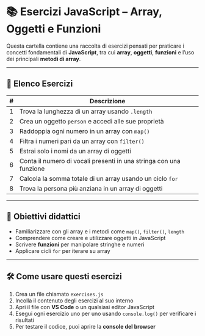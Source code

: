 # 📚 Esercizi JavaScript – Array, Oggetti e Funzioni

Questa cartella contiene una raccolta di esercizi pensati per praticare i concetti fondamentali di **JavaScript**, tra cui **array**, **oggetti**, **funzioni** e l’uso dei principali **metodi di array**.

---

## 📝 Elenco Esercizi

| # | Descrizione                                                        |
| - | ------------------------------------------------------------------ |
| 1 | Trova la lunghezza di un array usando `.length`                    |
| 2 | Crea un oggetto `person` e accedi alle sue proprietà               |
| 3 | Raddoppia ogni numero in un array con `map()`                      |
| 4 | Filtra i numeri pari da un array con `filter()`                    |
| 5 | Estrai solo i nomi da un array di oggetti                          |
| 6 | Conta il numero di vocali presenti in una stringa con una funzione |
| 7 | Calcola la somma totale di un array usando un ciclo `for`          |
| 8 | Trova la persona più anziana in un array di oggetti                |

---

## 🎯 Obiettivi didattici

* Familiarizzare con gli array e i metodi come `map()`, `filter()`, `length`
* Comprendere come creare e utilizzare oggetti in JavaScript
* Scrivere **funzioni** per manipolare stringhe e numeri
* Applicare cicli `for` per iterare su array

---

## 🛠️ Come usare questi esercizi

1. Crea un file chiamato `exercises.js`
2. Incolla il contenuto degli esercizi al suo interno
3. Apri il file con **VS Code** o un qualsiasi editor JavaScript
4. Esegui ogni esercizio uno per uno usando `console.log()` per verificare i risultati
5. Per testare il codice, puoi aprire la **console del browser**
